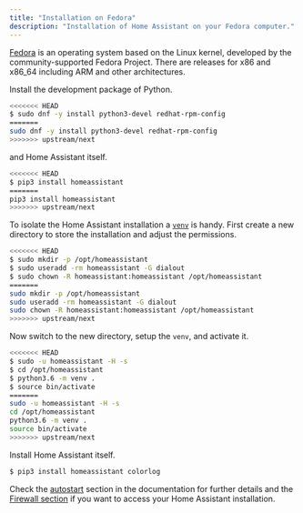```yaml
---
title: "Installation on Fedora"
description: "Installation of Home Assistant on your Fedora computer."
---
```


[Fedora](https://fedoraproject.org) is an operating system based on the Linux kernel, developed by the community-supported Fedora Project. There are releases for x86 and x86_64 including ARM and other architectures. 

Install the development package of Python.

```bash
<<<<<<< HEAD
$ sudo dnf -y install python3-devel redhat-rpm-config
=======
sudo dnf -y install python3-devel redhat-rpm-config
>>>>>>> upstream/next
```

and Home Assistant itself.

```bash
<<<<<<< HEAD
$ pip3 install homeassistant
=======
pip3 install homeassistant
>>>>>>> upstream/next
```

To isolate the Home Assistant installation a [`venv`](https://docs.python.org/3/library/venv.html) is handy. First create a new directory to store the installation and adjust the permissions.

```bash
<<<<<<< HEAD
$ sudo mkdir -p /opt/homeassistant
$ sudo useradd -rm homeassistant -G dialout
$ sudo chown -R homeassistant:homeassistant /opt/homeassistant
=======
sudo mkdir -p /opt/homeassistant
sudo useradd -rm homeassistant -G dialout
sudo chown -R homeassistant:homeassistant /opt/homeassistant
>>>>>>> upstream/next
```
Now switch to the new directory, setup the `venv`, and activate it.

```bash
<<<<<<< HEAD
$ sudo -u homeassistant -H -s
$ cd /opt/homeassistant
$ python3.6 -m venv .
$ source bin/activate
=======
sudo -u homeassistant -H -s
cd /opt/homeassistant
python3.6 -m venv .
source bin/activate
>>>>>>> upstream/next
```

Install Home Assistant itself.

```bash
$ pip3 install homeassistant colorlog
```

Check the [autostart](/docs/autostart/systemd/) section in the documentation for further details and the [Firewall section](/docs/installation/troubleshooting/#no-access-to-the-frontend) if you want to access your Home Assistant installation.
